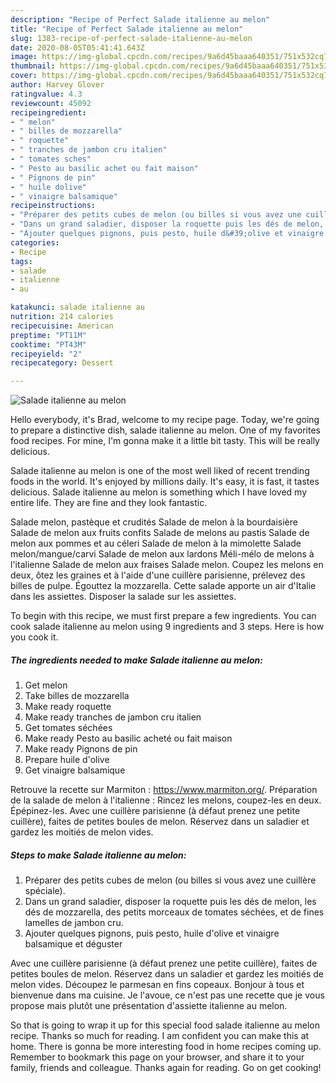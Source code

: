 ```yaml
---
description: "Recipe of Perfect Salade italienne au melon"
title: "Recipe of Perfect Salade italienne au melon"
slug: 1383-recipe-of-perfect-salade-italienne-au-melon
date: 2020-08-05T05:41:41.643Z
image: https://img-global.cpcdn.com/recipes/9a6d45baaa640351/751x532cq70/salade-italienne-au-melon-photo-principale-de-la-recette.jpg
thumbnail: https://img-global.cpcdn.com/recipes/9a6d45baaa640351/751x532cq70/salade-italienne-au-melon-photo-principale-de-la-recette.jpg
cover: https://img-global.cpcdn.com/recipes/9a6d45baaa640351/751x532cq70/salade-italienne-au-melon-photo-principale-de-la-recette.jpg
author: Harvey Glover
ratingvalue: 4.3
reviewcount: 45092
recipeingredient:
- " melon"
- " billes de mozzarella"
- " roquette"
- " tranches de jambon cru italien"
- " tomates sches"
- " Pesto au basilic achet ou fait maison"
- " Pignons de pin"
- " huile dolive"
- " vinaigre balsamique"
recipeinstructions:
- "Préparer des petits cubes de melon (ou billes si vous avez une cuillère spéciale)."
- "Dans un grand saladier, disposer la roquette puis les dés de melon, les dés de mozzarella, des petits morceaux de tomates séchées, et de fines lamelles de jambon cru."
- "Ajouter quelques pignons, puis pesto, huile d&#39;olive et vinaigre balsamique et déguster"
categories:
- Recipe
tags:
- salade
- italienne
- au

katakunci: salade italienne au 
nutrition: 214 calories
recipecuisine: American
preptime: "PT11M"
cooktime: "PT43M"
recipeyield: "2"
recipecategory: Dessert

---
```



![Salade italienne au melon](https://img-global.cpcdn.com/recipes/9a6d45baaa640351/751x532cq70/salade-italienne-au-melon-photo-principale-de-la-recette.jpg)

Hello everybody, it's Brad, welcome to my recipe page. Today, we're going to prepare a distinctive dish, salade italienne au melon. One of my favorites food recipes. For mine, I'm gonna make it a little bit tasty. This will be really delicious.

Salade italienne au melon is one of the most well liked of recent trending foods in the world. It's enjoyed by millions daily. It's easy, it is fast, it tastes delicious. Salade italienne au melon is something which I have loved my entire life. They are fine and they look fantastic.

Salade melon, pastèque et crudités Salade de melon à la bourdaisière Salade de melon aux fruits confits Salade de melons au pastis Salade de melon aux pommes et au céleri Salade de melon à la mimolette Salade melon/mangue/carvi Salade de melon aux lardons Méli-mélo de melons à l&#39;italienne Salade de melon aux fraises Salade melon. Coupez les melons en deux, ôtez les graines et à l&#39;aide d&#39;une cuillère parisienne, prélevez des billes de pulpe. Égouttez la mozzarella. Cette salade apporte un air d&#39;Italie dans les assiettes. Disposer la salade sur les assiettes.


To begin with this recipe, we must first prepare a few ingredients. You can cook salade italienne au melon using 9 ingredients and 3 steps. Here is how you cook it.

<!--inarticleads1-->

##### The ingredients needed to make Salade italienne au melon:

1. Get  melon
1. Take  billes de mozzarella
1. Make ready  roquette
1. Make ready  tranches de jambon cru italien
1. Get  tomates séchées
1. Make ready  Pesto au basilic acheté ou fait maison
1. Make ready  Pignons de pin
1. Prepare  huile d&#39;olive
1. Get  vinaigre balsamique


Retrouve la recette sur Marmiton : https://www.marmiton.org/. Préparation de la salade de melon à l&#39;italienne : Rincez les melons, coupez-les en deux. Épépinez-les. Avec une cuillère parisienne (à défaut prenez une petite cuillère), faites de petites boules de melon. Réservez dans un saladier et gardez les moitiés de melon vides. 

<!--inarticleads2-->

##### Steps to make Salade italienne au melon:

1. Préparer des petits cubes de melon (ou billes si vous avez une cuillère spéciale).
1. Dans un grand saladier, disposer la roquette puis les dés de melon, les dés de mozzarella, des petits morceaux de tomates séchées, et de fines lamelles de jambon cru.
1. Ajouter quelques pignons, puis pesto, huile d&#39;olive et vinaigre balsamique et déguster


Avec une cuillère parisienne (à défaut prenez une petite cuillère), faites de petites boules de melon. Réservez dans un saladier et gardez les moitiés de melon vides. Découpez le parmesan en fins copeaux. Bonjour à tous et bienvenue dans ma cuisine. Je l&#39;avoue, ce n&#39;est pas une recette que je vous propose mais plutôt une présentation d&#39;assiette italienne au melon. 

So that is going to wrap it up for this special food salade italienne au melon recipe. Thanks so much for reading. I am confident you can make this at home. There is gonna be more interesting food in home recipes coming up. Remember to bookmark this page on your browser, and share it to your family, friends and colleague. Thanks again for reading. Go on get cooking!
